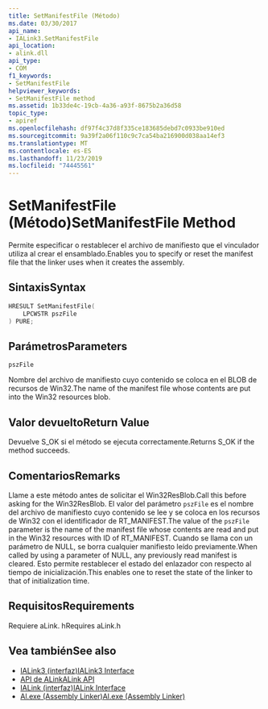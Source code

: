 ```yaml
---
title: SetManifestFile (Método)
ms.date: 03/30/2017
api_name:
- IALink3.SetManifestFile
api_location:
- alink.dll
api_type:
- COM
f1_keywords:
- SetManifestFile
helpviewer_keywords:
- SetManifestFile method
ms.assetid: 1b33de4c-19cb-4a36-a93f-8675b2a36d58
topic_type:
- apiref
ms.openlocfilehash: df97f4c37d8f335ce183685debd7c0933be910ed
ms.sourcegitcommit: 9a39f2a06f110c9c7ca54ba216900d038aa14ef3
ms.translationtype: MT
ms.contentlocale: es-ES
ms.lasthandoff: 11/23/2019
ms.locfileid: "74445561"
---
```

# <a name="setmanifestfile-method"></a><span data-ttu-id="30c24-102">SetManifestFile (Método)</span><span class="sxs-lookup"><span data-stu-id="30c24-102">SetManifestFile Method</span></span>
<span data-ttu-id="30c24-103">Permite especificar o restablecer el archivo de manifiesto que el vinculador utiliza al crear el ensamblado.</span><span class="sxs-lookup"><span data-stu-id="30c24-103">Enables you to specify or reset the manifest file that the linker uses when it creates the assembly.</span></span>  
  
## <a name="syntax"></a><span data-ttu-id="30c24-104">Sintaxis</span><span class="sxs-lookup"><span data-stu-id="30c24-104">Syntax</span></span>  
  
```cpp  
HRESULT SetManifestFile(  
    LPCWSTR pszFile  
) PURE;  
```  
  
## <a name="parameters"></a><span data-ttu-id="30c24-105">Parámetros</span><span class="sxs-lookup"><span data-stu-id="30c24-105">Parameters</span></span>  
 `pszFile`  
  
 <span data-ttu-id="30c24-106">Nombre del archivo de manifiesto cuyo contenido se coloca en el BLOB de recursos de Win32.</span><span class="sxs-lookup"><span data-stu-id="30c24-106">The name of the manifest file whose contents are put into the Win32 resources blob.</span></span>  
  
## <a name="return-value"></a><span data-ttu-id="30c24-107">Valor devuelto</span><span class="sxs-lookup"><span data-stu-id="30c24-107">Return Value</span></span>  
 <span data-ttu-id="30c24-108">Devuelve S_OK si el método se ejecuta correctamente.</span><span class="sxs-lookup"><span data-stu-id="30c24-108">Returns S_OK if the method succeeds.</span></span>  
  
## <a name="remarks"></a><span data-ttu-id="30c24-109">Comentarios</span><span class="sxs-lookup"><span data-stu-id="30c24-109">Remarks</span></span>  
 <span data-ttu-id="30c24-110">Llame a este método antes de solicitar el Win32ResBlob.</span><span class="sxs-lookup"><span data-stu-id="30c24-110">Call this before asking for the Win32ResBlob.</span></span> <span data-ttu-id="30c24-111">El valor del parámetro `pszFile` es el nombre del archivo de manifiesto cuyo contenido se lee y se coloca en los recursos de Win32 con el identificador de RT_MANIFEST.</span><span class="sxs-lookup"><span data-stu-id="30c24-111">The value of the `pszFile` parameter is the name of the manifest file whose contents are read and put in the Win32 resources with ID of RT_MANIFEST.</span></span> <span data-ttu-id="30c24-112">Cuando se llama con un parámetro de NULL, se borra cualquier manifiesto leído previamente.</span><span class="sxs-lookup"><span data-stu-id="30c24-112">When called by using a parameter of NULL, any previously read manifest is cleared.</span></span> <span data-ttu-id="30c24-113">Esto permite restablecer el estado del enlazador con respecto al tiempo de inicialización.</span><span class="sxs-lookup"><span data-stu-id="30c24-113">This enables one to reset the state of the linker to that of initialization time.</span></span>  
  
## <a name="requirements"></a><span data-ttu-id="30c24-114">Requisitos</span><span class="sxs-lookup"><span data-stu-id="30c24-114">Requirements</span></span>  
 <span data-ttu-id="30c24-115">Requiere aLink. h</span><span class="sxs-lookup"><span data-stu-id="30c24-115">Requires aLink.h</span></span>  
  
## <a name="see-also"></a><span data-ttu-id="30c24-116">Vea también</span><span class="sxs-lookup"><span data-stu-id="30c24-116">See also</span></span>

- [<span data-ttu-id="30c24-117">IALink3 (interfaz)</span><span class="sxs-lookup"><span data-stu-id="30c24-117">IALink3 Interface</span></span>](ialink3-interface.md)
- [<span data-ttu-id="30c24-118">API de ALink</span><span class="sxs-lookup"><span data-stu-id="30c24-118">ALink API</span></span>](index.md)
- [<span data-ttu-id="30c24-119">IALink (interfaz)</span><span class="sxs-lookup"><span data-stu-id="30c24-119">IALink Interface</span></span>](ialink-interface.md)
- [<span data-ttu-id="30c24-120">Al.exe (Assembly Linker)</span><span class="sxs-lookup"><span data-stu-id="30c24-120">Al.exe (Assembly Linker)</span></span>](../../tools/al-exe-assembly-linker.md)
